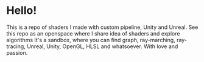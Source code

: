 # Hello!
This is a repo of shaders I made with custom pipeline, Unity and Unreal. See this repo as an openspace where I share idea of shaders and explore algorithms
It's a sandbox, where you can find graph, ray-marching, ray-tracing, Unreal, Unity, OpenGL, HLSL and whatsoever. With love and passion.


